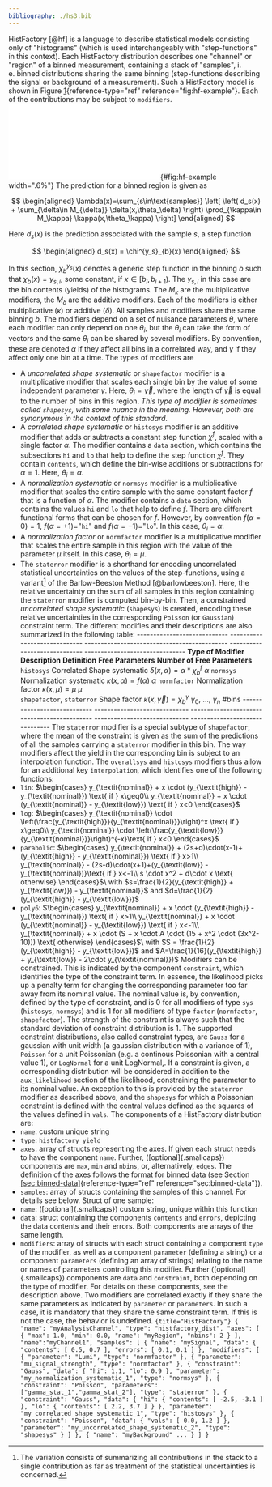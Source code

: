 ```yaml
---
bibliography: ./hs3.bib
---
```



HistFactory [@hf] is a language to describe statistical models consisting only of "histograms" (which is used interchangeably with "step-functions" in this context). Each HistFactory distribution describes one "channel" or "region" of a binned measurement, containing a stack of "samples", i. e.&nbsp;binned distributions sharing the same binning (step-functions describing the signal or background of a measurement). Such a HistFactory model is shown in 
Figure [1](#fig:hf-example){reference-type="ref" reference="fig:hf-example"}. Each of the contributions may be subject to `modifiers`. 
![A binned statistical model describing a High Energy Physics measurement, in this case of the $H\to4\ell$ process by the ATLAS collaboration [@atlashzz]. Three different sample (blue, red, violet) 
are considered.](images/hf-example.pdf){#fig:hf-example width=".6\%"} 
The prediction for a binned region is given as 



$$
\begin{aligned} \lambda(x)=\sum_{s\in\text{samples}} \left[ \left( d_s(x) + \sum_{\delta\in M_{\delta}} \delta(x,\theta_\delta) \right) \prod_{\kappa\in M_\kappa} \kappa(x,\theta_\kappa)   \right] \end{aligned} 
$$



Here $d_s(x)$ is the prediction associated with the sample $s$, a step function 



$$
\begin{aligned} d_s(x) = \chi^{y_s}_{b}(x) \end{aligned} 
$$



In this section, $\chi^{y_s}_{b}(x)$ denotes a generic step function in the binning $b$ such that $\chi_{b}(x) = y_{s,i}$, some constant, if $x\in[b_i,b_{i+1})$. The $y_{s,i}$ in this case are the bin contents (yields) of the histograms. 
The $M_\kappa$ are the multiplicative modifiers, the $M_\delta$ are the additive modifiers. Each of the modifiers is either multiplicative ($\kappa$) or additive ($\delta$). All samples and modifiers share the same binning $b$. 
The modifiers depend on a set of nuisance parameters $\theta$, where each modifier can only depend on one $\theta_i$, but the $\theta_i$ can take the form of vectors and the same $\theta_i$ can be shared by several modifiers. By convention, these are denoted $\alpha$ if they affect all bins in a correlated way, and $\gamma$ if they affect only one bin at a time. The types of modifiers are 
-   A *uncorrelated shape systematic* or `shapefactor` modifier is a     multiplicative modifier that scales each single bin by the value of     some independent parameter $\gamma$. Here, $\theta_i=\vec{\gamma}$,     where the length of $\vec{\gamma}$ is equal to the number of bins in     this region. *This type of modifier is sometimes called `shapesys`,     with some nuance in the meaning. However, both are synonymous in the     context of this standard.* 
-   A *correlated shape systematic* or `histosys` modifier is an     additive modifier that adds or subtracts a constant step function     $\chi^f$, scaled with a single factor $\alpha$. The modifier     contains a `data` section, which contains the subsections     $\texttt{hi}$ and $\texttt{lo}$ that help to define the step     function $\chi^f$. They contain `contents`, which define the     bin-wise additions or subtractions for $\alpha=1$. Here,     $\theta_i=\alpha$. 
-   A *normalization systematic* or `normsys` modifier is a     multiplicative modifier that scales the entire sample with the same     constant factor $f$ that is a function of $\alpha$. The modifier     contains a `data` section, which contains the values $\texttt{hi}$     and $\texttt{lo}$ that help to define $f$. There are different     functional forms that can be chosen for $f$. However, by convention     $f(\alpha=0)=1$, $f(\alpha=+1)=$"`hi`" and     $f(\alpha=-1)=$"`lo`". In this case, $\theta_i=\alpha$. 
-   A *normalization factor* or `normfactor` modifier is a     multiplicative modifier that scales the entire sample in this region     with the value of the parameter $\mu$ itself. In this case,     $\theta_i=\mu$. 
-   The `staterror` modifier is a shorthand for encoding uncorrelated     statistical uncertainties on the values of the step-functions, using     a variant[^1] of the Barlow-Beeston Method [@barlowbeeston]. Here,     the relative uncertainty on the sum of all samples in this region     containing the `staterror` modifier is computed bin-by-bin. Then, a     constrained *uncorrelated shape systematic* (`shapesys`) is created,     encoding these relative uncertainties in the corresponding `Poisson`     (or `Gaussian`) constraint term. 
The different modifies and their descriptions are also summarized in the following table: 
  ---------------------------- ----------------------------- -------------------------------------------- ----------------------------- -------------------------------   **Type of Modifier**         **Description**               **Definition**                               **Free Parameters**           **Number of Free Parameters**   `histosys`                   Correlated Shape systematic   $\delta(x,\alpha) = \alpha * \chi_b^f$       $\alpha$                         `normsys`                    Normalization systematic      $\kappa(x,\alpha) = f(\alpha)$               $\alpha$                         `normfactor`                 Normalization factor          $\kappa(x,\mu) = \mu$                        $\mu$                          
  `shapefactor`, `staterror`   Shape factor                  $\kappa(x,\vec{\gamma}) = \chi_b^{\gamma}$   $\gamma_0$, ..., $\gamma_n$   #bins   ---------------------------- ----------------------------- -------------------------------------------- ----------------------------- ------------------------------- 
The `staterror` modifier is a special subtype of `shapefactor`, where the mean of the constraint is given as the sum of the predictions of all the samples carrying a `staterror` modifier in this bin. 
The way modifiers affect the yield in the corresponding bin is subject to an interpolation function. The `overallsys` and `histosys` modifiers thus allow for an additional key `interpolation`, which identifies one of the following functions: 
-   `lin`: $\begin{cases}     y_{\textit{nominal}} + x \cdot (y_{\textit{high}} - y_{\textit{nominal}}) \text{ if } x\geq0\\     y_{\textit{nominal}} + x \cdot (y_{\textit{nominal}} - y_{\textit{low}}) \text{ if } x<0     \end{cases}$ 
-   `log`: $\begin{cases}     y_{\textit{nominal}} \cdot \left(\frac{y_{\textit{high}}}{y_{\textit{nominal}}}\right)^x \text{ if } x\geq0\\     y_{\textit{nominal}} \cdot \left(\frac{y_{\textit{low}}}{y_{\textit{nominal}}}\right)^{-x}\text{ if } x<0     \end{cases}$ 
-   `parabolic`: $\begin{cases}     y_{\textit{nominal}} + (2s+d)\cdot(x-1)+(y_{\textit{high}} - y_{\textit{nominal}}) \text{ if } x>1\\     y_{\textit{nominal}} - (2s-d)\cdot(x+1)+(y_{\textit{low}} - y_{\textit{nominal})}\text{ if } x<-1\\     s \cdot x^2 + d\cdot x  \text{ otherwise}     \end{cases}$\     with     $s=\frac{1}{2}(y_{\textit{high}} + y_{\textit{low}}) - y_{\textit{nominal}}$     and $d=\frac{1}{2}(y_{\textit{high}} - y_{\textit{low}})$ 
-   `poly6`: $\begin{cases}     y_{\textit{nominal}} + x \cdot (y_{\textit{high}} - y_{\textit{nominal}}) \text{ if } x>1\\     y_{\textit{nominal}} + x \cdot (y_{\textit{nominal}} - y_{\textit{low}}) \text{ if } x<-1\\     y_{\textit{nominal}} + x \cdot (S + x \cdot A \cdot (15 + x^2 \cdot (3x^2-10))) \text{ otherwise}     \end{cases}$\     with $S = \frac{1}{2}(y_{\textit{high}} - y_{\textit{low}})$ and     $A=\frac{1}{16}(y_{\textit{high}} + y_{\textit{low}} - 2\cdot y_{\textit{nominal}})$ 
Modifiers can be constrained. This is indicated by the component `constraint`, which identifies the type of the constraint term. In essence, the likelihood picks up a penalty term for changing the corresponding parameter too far away from its nominal value. The nominal value is, by convention, defined by the type of constraint, and is 0 for all modifiers of type `sys` (`histosys`, `normsys`) and is 1 for all modifiers of type `factor` (`normfactor`, `shapefactor`). The strength of the constraint is always such that the standard deviation of constraint distribution is $1$. 
The supported constraint distributions, also called constraint types, are `Gauss` for a gaussian with unit width (a gaussian distribution with a variance of $1$), `Poisson` for a unit Poissonian (e.g. a continous Poissonian with a central value 1), or `LogNormal` for a unit LogNormal,. If a constraint is given, a corresponding distribution will be considered in addition to the `aux_likelihood` section of the likelihood, constraining the parameter to its nominal value. 
An exception to this is provided by the `staterror` modifier as described above, and the `shapesys` for which a Poissonian constraint is defined with the central values defined as the squares of the values defined in `vals`. 
The components of a HistFactory distribution are: 
-   `name`: custom unique string 
-   `type`: `histfactory_yield` 
-   `axes`: array of structs representing the axes. If given each struct     needs to have the component `name`. Further,     ([optional]{.smallcaps}) components are `max`, `min` and `nbins`,     or, alternatively, `edges`. The definition of the axes follows the     format for binned data (see Section 
    [\[sec:binned-data\]](#sec:binned-data){reference-type="ref"     reference="sec:binned-data"}). 
-   `samples`: array of structs containing the samples of this channel.     For details see below. 
Struct of one sample: 
-   `name`: ([optional]{.smallcaps}) custom string, unique within this     function 
-   `data`: struct containing the components `contents` and `errors`,     depicting the data contents and their errors. Both components are     arrays of the same length. 
-   `modifiers`: array of structs with each struct containing a     component `type` of the modifier, as well as a component `parameter`     (defining a string) or a component `parameters` (defining an array     of strings) relating to the name or names of parameters controlling     this modifier. Further ([optional]{.smallcaps}) components are     `data` and `constraint`, both depending on the type of modifier. For     details on these components, see the description above. 
Two modifiers are correlated exactly if they share the same parameters as indicated by `parameter` or `parameters`. In such a case, it is mandatory that they share the same constraint term. If this is not the case, the behavior is undefined. 
``` {title="HistFactory"} { "name": "myAnalysisChannel", "type": "histfactory_dist", "axes": [ { "max": 1.0, "min": 0.0, "name": "myRegion", "nbins": 2 } ], "name":"myChannel1", "samples": [ { "name": "mySignal", "data": { "contents": [ 0.5, 0.7 ], "errors": [ 0.1, 0.1 ] }, "modifiers": [ { "parameter": "Lumi", "type": "normfactor" }, { "parameter": "mu_signal_strength", "type": "normfactor" }, { "constraint": "Gauss", "data": { "hi": 1.1, "lo": 0.9 }, "parameter": "my_normalization_systematic_1", "type": "normsys" }, { "constraint": "Poisson", "parameters": ["gamma_stat_1","gamma_stat_2"], "type": "staterror" }, { "constraint": "Gauss", "data": { "hi": { "contents": [ -2.5, -3.1 ] }, "lo": { "contents": [ 2.2, 3.7 ] } }, "parameter": "my_correlated_shape_systematic_1", "type": "histosys" }, { "constraint": "Poisson", "data": { "vals": [ 0.0, 1.2 ] }, "parameter": "my_uncorrelated_shape_systematic_2", "type": "shapesys" } ] }, { "name": "myBackground" ... } ] } ``` 
[^1]: The variation consists of summarizing all contributions in the     stack to a single contribution as far as treatment of the     statistical uncertainties is concerned. 
